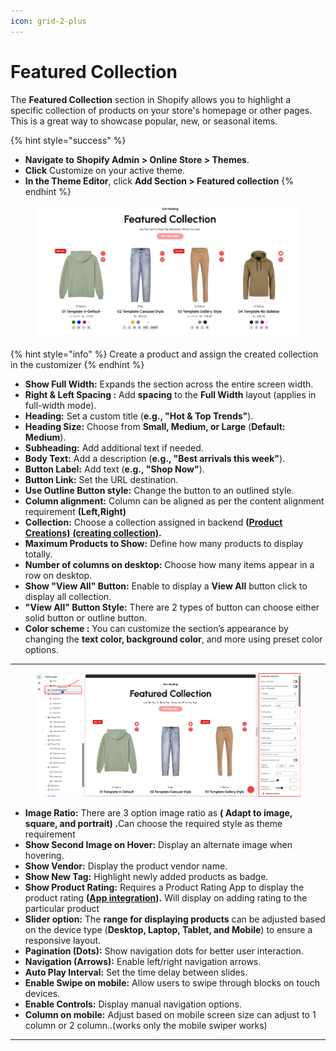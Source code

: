 ```yaml
---
icon: grid-2-plus
---
```


# Featured Collection

The **Featured Collection** section in Shopify allows you to highlight a specific collection of products on your store's homepage or other pages. This is a great way to showcase popular, new, or seasonal items.

{% hint style="success" %}
* **Navigate to** **Shopify Admin > Online Store > Themes**.
* **Click** Customize on your active theme.
* **In the Theme Editor**, click **Add Section >  Featured collection**
{% endhint %}

<figure><img src="../.gitbook/assets/featured1.png" alt=""><figcaption></figcaption></figure>

{% hint style="info" %}
Create a product and assign the created collection in the customizer
{% endhint %}

* **Show Full Width:** Expands the section across the entire screen width.
* **Right & Left Spacing :** Add **spacing** to the **Full Width** layout (applies  in full-width mode).
* **Heading:** Set a custom title (**e.g., "Hot & Top Trends"**).
* **Heading Size:** Choose from **Small, Medium, or Large** (**Default: Medium**).
* **Subheading:** Add additional text if needed.
* **Body Text:** Add a description (**e.g., "Best arrivals this week"**).
* **Button Label:** Add text (**e.g., "Shop Now"**).
* **Button Link:** Set the URL destination.
* **Use Outline Button style:** Change the button to an outlined style.
* **Column alignment:** Column can be aligned as per the content alignment requirement **(Left,Right)**
* &#x20;**Collection:** Choose a collection assigned in backend **(**[**Product Creations)**](../product/creating-products.md)  [**(creating collection)**](../collections/creating-collections.md)**.**
* **Maximum  Products to Show:** Define how many products to display totally.
* **Number of columns on desktop:** Choose how many items appear in a row on desktop.
* **Show "View All" Button:** Enable to display a **View All** button click to display all collection.
* **"View All" Button Style:** There are 2 types of button can choose either solid button or outline button.
* **Color scheme :** You can customize the section’s appearance by changing the **text color, background color**, and more using preset color options.

***

<figure><img src="../.gitbook/assets/featured.png" alt=""><figcaption></figcaption></figure>

* **Image Ratio:** There are 3 option image ratio as **( Adapt to image, square, and portrait) .**&#x43;an choose the required style as theme requirement&#x20;
* **Show Second Image on Hover:** Display an alternate image when hovering.
* **Show Vendor:** Display the product vendor name.
* **Show New Tag:** Highlight newly added products as badge.
* **Show Product Rating:** Requires a Product Rating App to display the product rating **(**[**App integration**](broken-reference)**).** Will display on adding rating to the particular product
* **Slider option:** The **range for displaying products** can be adjusted based on the device type (**Desktop, Laptop, Tablet, and Mobile**) to ensure a responsive layout.
* **Pagination (Dots):** Show navigation dots for better user interaction.
* **Navigation (Arrows):** Enable left/right navigation arrows.
* **Auto Play Interval:** Set the time delay between slides.
* **Enable Swipe on mobile:** Allow users to swipe through blocks on touch devices.
* **Enable Controls:** Display manual navigation options.
* **Column on mobile:** Adjust based on mobile screen size can adjust to 1 column or 2 column..(works only the mobile swiper works)

***

